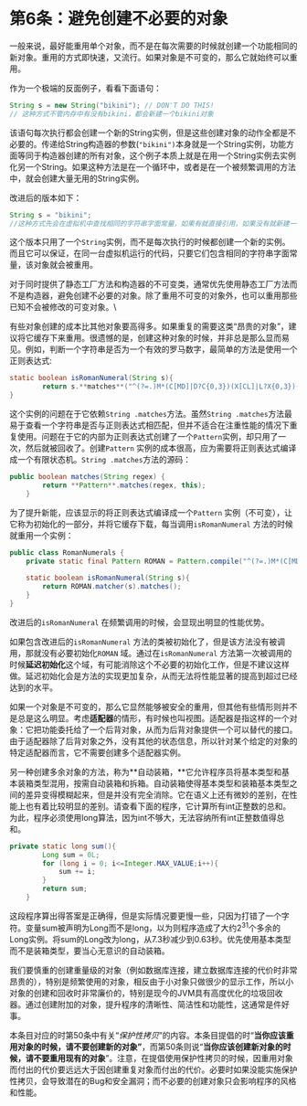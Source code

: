 # 第6条：避免创建不必要的对象

一般来说，最好能重用单个对象，而不是在每次需要的时候就创建一个功能相同的新对象。重用的方式即快速，又流行。如果对象是不可变的，那么它就始终可以重用。

作为一个极端的反面例子，看看下面语句：

```java
String s = new String("bikini"); // DON'T DO THIS!
// 这种方式不管内存中有没有bikini，都会新建一个bikini对象
```

该语句每次执行都会创建一个新的String实例，但是这些创建对象的动作全都是不必要的。传递给String构造器的参数(`"bikini")`本身就是一个String实例，功能方面等同于构造器创建的所有对象，这个例子本质上就是在用一个String实例去实例化另一个String。如果这种方法是在一个循环中，或者是在一个被频繁调用的方法中，就会创建大量无用的String实例。

改进后的版本如下：

```java
String s = "bikini";
//这种方式先会在虚拟机中查找相同的字符串字面常量，如果有就直接引用，如果没有就新建一个bikini 对象，并指向它。
```

这个版本只用了一个`String`实例，而不是每次执行的时候都创建一个新的实例。而且它可以保证，在同一台虚拟机运行的代码，只要它们包含相同的字符串字面常量，该对象就会被重用。

对于同时提供了静态工厂方法和构造器的不可变类，通常优先使用静态工厂方法而不是构造器，避免创建不必要的对象。除了重用不可变的对象外，也可以重用那些已知不会被修改的可变对象。\

有些对象创建的成本比其他对象要高得多。如果重复的需要这类“昂贵的对象”，建议将它缓存下来重用。很遗憾的是，创建这种对象的时候，并非总是那么显而易见。例如，判断一个字符串是否为一个有效的罗马数字，最简单的方法是使用一个正则表达式:

```java
static boolean isRomanNumeral(String s){
        return s.**matches**("^(?=.)M*(C[MD]|D?C{0,3})(X[CL]|L?X{0,3})(I[XV]|V?I{0,3})$");
}
```

这个实例的问题在于它依赖`String .matches`方法。虽然`String .matches`方法最易于查看一个字符串是否与正则表达式相匹配，但并不适合在注重性能的情况下重复使用。问题在于它的内部为正则表达式创建了一个`Pattern`实例，却只用了一次，然后就被回收了。创建`Pattern` 实例的成本很高，应为需要将正则表达式编译成一个有限状态机。`String .matches`方法的源码：

```java
public boolean matches(String regex) {
        return **Pattern**.matches(regex, this);
    }
```

为了提升新能，应该显示的将正则表达式编译成一个`Pattern` 实例（不可变），让它称为初始化的一部分，并将它缓存下载，每当调用`isRomanNumeral` 方法的时候就重用一个实例：

```java
public class RomanNumerals {
	private static final Pattern ROMAN = Pattern.compile("^(?=.)M*(C[MD]|D?C{0,3})(X[CL]|L?X{0,3})(I[XV]|V?I{0,3})$");
	
	static boolean isRomanNumeral(String s){
        return ROMAN.matcher(s).matches();
    }
}
```

改进后的`isRomanNumeral` 在频繁调用的时候，会显现出明显的性能优势。

如果包含改进后的`isRomanNumeral` 方法的类被初始化了，但是该方法没有被调用，那就没有必要初始化`ROMAN`  域。通过在`isRomanNumeral`  方法第一次被调用的时候**延迟初始化**这个域，有可能消除这个不必要的初始化工作，但是不建议这样做。延迟初始化会是方法的实现更加复杂，从而无法将性能显著的提高到超过已经达到的水平。

如果一个对象是不可变的，那么它显然能够被安全的重用，但其他有些情形则并不是总是这么明显。考虑**适配器**的情形，有时候也叫视图。适配器是指这样的一个对象：它把功能委托给了一个后背对象，从而为后背对象提供一个可以替代的接口。由于适配器除了后背对象之外，没有其他的状态信息，所以针对某个给定的对象的特定适配器而言，它不需要创建多个适配器实例。

另一种创建多余对象的方法，称为**自动装箱，**它允许程序员将基本类型和基本装箱类型混用，按需自动装箱和拆箱。自动装箱使得基本类型和装箱基本类型之间的差异变得模糊起来，但是并没有完全消除。它在语义上还有微妙的差别，在性能上也有着比较明显的差别。请查看下面的程序，它计算所有int正整数的总和。为此，程序必须使用long算法，因为int不够大，无法容纳所有int正整数值得总和。

```java
private static long sum(){
        Long sum = 0L;
        for (long i = 0; i<=Integer.MAX_VALUE;i++){
            sum += i;
        }
        return sum;
    }
```

这段程序算出得答案是正确得，但是实际情况要更慢一些，只因为打错了一个字符。变量sum被声明为Long而不是long，以为则程序造成了大约$2 ^ {31}$个多余的Long实例。将sum的Long改为long，从7.3秒减少到0.63秒。优先使用基本类型而不是装箱类型，要当心无意识的自动装箱。

我们要慎重的创建重量级的对象（例如数据库连接，建立数据库连接的代价时非常昂贵的），特别是频繁使用的对象，相反由于小对象只做很少的显示工作，所以小对象的创建和回收时非常廉价的，特别是现今的JVM具有高度优化的垃圾回收器。通过创建附加的对象，提升程序的清晰性、简洁性和功能性，这通常是件好事。

本条目对应的时第50条中有关“*保护性拷贝*”的内容。本条目提倡的时“**当你应该重用对象的时候，请不要创建新的对象”**，而第50条则说“**当你应该创建新对象的时候，请不要重用现有的对象**”。注意，在提倡使用保护性拷贝的时候，因重用对象而付出的代价要远远大于因创建重复对象而付出的代价。必要时如果没能实施保护性拷贝，会导致潜在的Bug和安全漏洞；而不必要的创建对象只会影响程序的风格和性能。